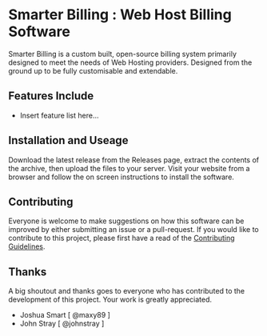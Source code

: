 # Smarter Billing : Web Host Billing Software
Smarter Billing is a custom built, open-source billing system primarily designed to meet the needs of Web Hosting providers. Designed from the ground up to be fully customisable and extendable. 

## Features Include
- Insert feature list here...

## Installation and Useage
Download the latest release from the Releases page, extract the contents of the archive, then upload the files to your server. Visit your website from a browser and follow the on screen instructions to install the software.

## Contributing
Everyone is welcome to make suggestions on how this software can be improved by either submitting an issue or a pull-request. If you would like to contribute to this project, please first have a read of the [Contributing Guidelines](CONTRIBUTING.md).

## Thanks
A big shoutout and thanks goes to everyone who has contributed to the development of this project. Your work is greatly appreciated. 
- Joshua Smart [ @maxy89 ]
- John Stray [ @johnstray ]

